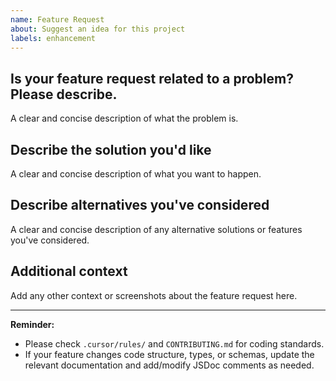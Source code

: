 ```yaml
---
name: Feature Request
about: Suggest an idea for this project
labels: enhancement
---
```


## Is your feature request related to a problem? Please describe.
A clear and concise description of what the problem is.

## Describe the solution you'd like
A clear and concise description of what you want to happen.

## Describe alternatives you've considered
A clear and concise description of any alternative solutions or features you've considered.

## Additional context
Add any other context or screenshots about the feature request here.

---
**Reminder:**
- Please check `.cursor/rules/` and `CONTRIBUTING.md` for coding standards.
- If your feature changes code structure, types, or schemas, update the relevant documentation and add/modify JSDoc comments as needed. 